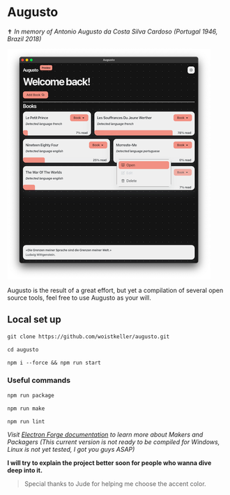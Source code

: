 # **Augusto**
✝︎ *In memory of Antonio Augusto da Costa Silva Cardoso (Portugal 1946, Brazil 2018)*

![home augusto screenshot](.repository/home.png)

Augusto is the result of a great effort, but yet a compilation of several open source tools, feel free to use Augusto as your will.

## **Local set up**
```
git clone https://github.com/woistkeller/augusto.git
```
```
cd augusto
```
```
npm i --force && npm run start
```

### **Useful commands**

```
npm run package 
```
```
npm run make
```
```
npm run lint
```

*Visit [Electron Forge documentation](https://www.electronforge.io/) to learn more about Makers and Packagers*
*(This current version is not ready to be compiled for Windows, Linux is not yet tested, I got you guys ASAP)*

**I will try to explain the project better soon for people who wanna dive deep into it.**

> Special thanks to Jude for helping me choose the accent color.